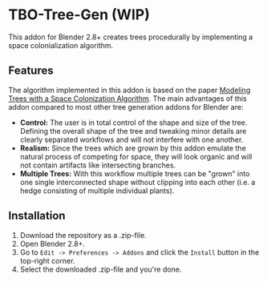 # TBO-Tree-Gen (WIP)

This addon for Blender 2.8+ creates trees procedurally by implementing a space colonialization algorithm. 

## Features

The algorithm implemented in this addon is based on the paper [Modeling Trees with a Space Colonization Algorithm](http://algorithmicbotany.org/papers/colonization.egwnp2007.large.pdf "Link to the paper"). The main advantages of this addon compared to most other tree generation addons for Blender are:

- **Control:** The user is in total control of the shape and size of the tree. Defining the overall shape of the tree and tweaking minor details are clearly separated workflows and will not interfere with one another. 
- **Realism:** Since the trees which are grown by this addon emulate the natural process of competing for space, they will look organic and will not contain artifacts like intersecting branches.  
- **Multiple Trees:** With this workflow multiple trees can be "grown" into one single interconnected shape without clipping into each other (i.e. a hedge consisting of multiple individual plants). 

## Installation

1. Download the repository as a .zip-file.
2. Open Blender 2.8+.
3. Go to `Edit -> Preferences -> Addons` and click the `Install` button in the top-right corner.
4. Select the downloaded .zip-file and you're done.